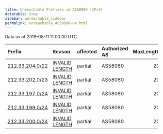 ```yaml
---
title: Unreachable Prefixes in AS58080 (IPv4)
datatable: true
sidebar: unreachable_sidebar
permalink: unreachable_AS58080-v4.html
---
```


Data as of 2019-08-11 11:00:00 UTC


<div class="datatable-begin"></div>

| Prefix                                                   | Reason                                                                                                    | affected   | Authorized AS   |   MaxLength | Anchor                                         |   unreachable /24s |
|:---------------------------------------------------------|:----------------------------------------------------------------------------------------------------------|:-----------|:----------------|------------:|:-----------------------------------------------|-------------------:|
| [212.33.204.0/22](https://stat.ripe.net/212.33.204.0/22) | [INVALID LENGTH](https://rpki-validator.ripe.net/announcement-preview?asn=AS58080&prefix=212.33.204.0/22) | partial    | AS58080         |          20 | [RIPE](unreachable_RIPE_NCC_RPKI_Root-v4.html) |                  4 |
| [212.33.202.0/23](https://stat.ripe.net/212.33.202.0/23) | [INVALID LENGTH](https://rpki-validator.ripe.net/announcement-preview?asn=AS58080&prefix=212.33.202.0/23) | partial    | AS58080         |          20 | [RIPE](unreachable_RIPE_NCC_RPKI_Root-v4.html) |                  2 |
| [212.33.197.0/24](https://stat.ripe.net/212.33.197.0/24) | [INVALID LENGTH](https://rpki-validator.ripe.net/announcement-preview?asn=AS58080&prefix=212.33.197.0/24) | partial    | AS58080         |          20 | [RIPE](unreachable_RIPE_NCC_RPKI_Root-v4.html) |                  1 |
| [212.33.199.0/24](https://stat.ripe.net/212.33.199.0/24) | [INVALID LENGTH](https://rpki-validator.ripe.net/announcement-preview?asn=AS58080&prefix=212.33.199.0/24) | partial    | AS58080         |          20 | [RIPE](unreachable_RIPE_NCC_RPKI_Root-v4.html) |                  1 |
| [212.33.200.0/24](https://stat.ripe.net/212.33.200.0/24) | [INVALID LENGTH](https://rpki-validator.ripe.net/announcement-preview?asn=AS58080&prefix=212.33.200.0/24) | partial    | AS58080         |          20 | [RIPE](unreachable_RIPE_NCC_RPKI_Root-v4.html) |                  1 |

<div class="datatable-end"></div>
